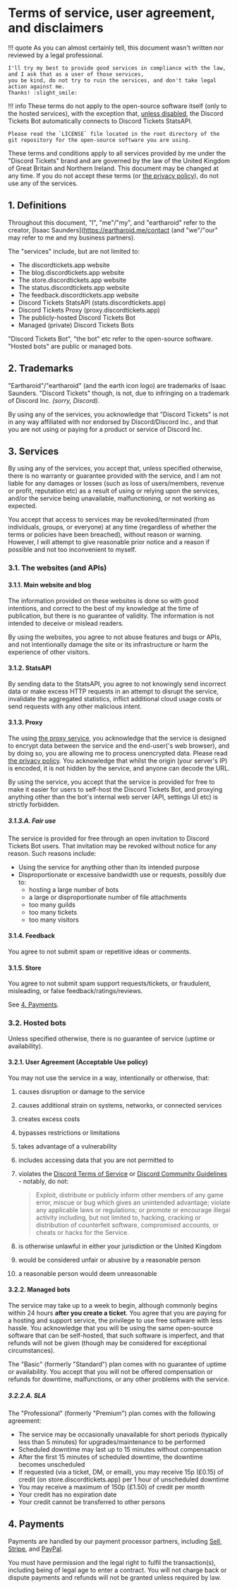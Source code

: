 # Terms of service, user agreement, and disclaimers

!!! quote
	As you can almost certainly tell, this document wasn't written nor reviewed by a legal professional.

	I'll try my best to provide good services in compliance with the law, and I ask that as a user of those services,
	you be kind, do not try to ruin the services, and don't take legal action against me.
	Thanks! :slight_smile:

!!! info
	These terms do not apply to the open-source software itself (only to the hosted services),
	with the exception that, [unless disabled](./self-hosting/configuration.md#stats),
	the Discord Tickets Bot automatically connects to Discord Tickets StatsAPI.

	Please read the `LICENSE` file located in the root directory of the git repository for the open-source software you are using.

These terms and conditions apply to all services provided by me under the "Discord Tickets" brand and are governed by the law of the United Kingdom of Great Britain and Northern Ireland.
This document may be changed at any time.
If you do not accept these terms (or [the privacy policy](./privacy.md#service-privacy-policy)), do not use any of the services.

## 1. Definitions

Throughout this document, "I", "me"/"my", and "eartharoid" refer to the creator, [Isaac Saunders](https://eartharoid.me/contact
(and "we"/"our" may refer to me and my business partners).


The "services" include, but are not limited to:

- The discordtickets.app website
- The blog.discordtickets.app website
- The store.discordtickets.app website
- The status.discordtickets.app website
- The feedback.discordtickets.app website
- Discord Tickets StatsAPI (stats.discordtickets.app)
- Discord Tickets Proxy (proxy.discordtickets.app)
- The publicly-hosted Discord Tickets Bot
- Managed (private) Discord Tickets Bots

"Discord Tickets Bot", "the bot" etc refer to the open-source software.
"Hosted bots" are public or managed bots.
## 2. Trademarks

"Eartharoid"/"eartharoid" (and the earth icon logo) are trademarks of Isaac Saunders.
"Discord Tickets" though, is not, due to infringing on a trademark of Discord Inc. *(sorry, Discord)*.

By using any of the services, you acknowledge that "Discord Tickets" is not in any way affiliated with nor endorsed by Discord/Discord Inc.,
and that you are not using or paying for a product or service of Discord Inc.

## 3. Services

By using any of the services, you accept that, unless specified otherwise, there is no warranty or guarantee provided with the service,
and I am not liable for any damages or losses (such as loss of users/members, revenue or profit, reputation etc) as a result of using or relying upon the services,
and/or the service being unavailable, malfunctioning, or not working as expected.

You accept that access to services may be revoked/terminated (from individuals, groups, or everyone)
at any time (regardless of whether the terms or policies have been breached), without reason or warning.
However, I will attempt to give reasonable prior notice and a reason if possible and not too inconvenient to myself.

### 3.1. The websites (and APIs)

#### 3.1.1. Main website and blog

The information provided on these websites is done so with good intentions,
and correct to the best of my knowledge at the time of publication, but there is no guarantee of validity.
The information is not intended to deceive or mislead readers.

By using the websites, you agree to not abuse features and bugs or APIs, and not intentionally damage the site or its infrastructure or harm the experience of other visitors.

#### 3.1.2. StatsAPI

By sending data to the StatsAPI, you agree to not knowingly send incorrect data or make excess HTTP requests in an attempt to disrupt the service, invalidate the aggregated statistics,
inflict additional cloud usage costs or send requests with any other malicious intent. 

#### 3.1.3. Proxy

The using [the proxy service](https://proxy.discordtickets.app), you acknowledge that the service is designed to encrypt data between the service and the end-user('s web browser),
and by doing so, you are allowing me to process unencrypted data. Please read [the privacy policy](./privacy.md#service-privacy-policy).
You acknowledge that whilst the origin (your server's IP) is encoded, it is not hidden by the service, and anyone can decode the URL.

By using the service, you accept that the service is provided for free to make it easier for users to self-host the Discord Tickets Bot,
and proxying anything other than the bot's internal web server (API, settings UI etc) is strictly forbidden.

##### 3.1.3.A. Fair use

The service is provided for free through an open invitation to Discord Tickets Bot users.
That invitation may be revoked without notice for any reason. Such reasons include:

- Using the service for anything other than its intended purpose
- Disproportionate or excessive bandwidth use or requests, possibly due to:
	- hosting a large number of bots
	- a large or disproportionate number of file attachments
	- too many guilds
	- too many tickets
	- too many visitors

#### 3.1.4. Feedback

You agree to not submit spam or repetitive ideas or comments.

#### 3.1.5. Store

You agree to not submit spam support requests/tickets, or fraudulent, misleading, or false feedback/ratings/reviews.

See [4. Payments](#4-payments).

### 3.2. Hosted bots

Unless specified otherwise, there is no guarantee of service (uptime or availability).

#### 3.2.1. User Agreement (Acceptable Use policy)

You may not use the service in a way, intentionally or otherwise, that:

1. causes disruption or damage to the service
2. causes additional strain on systems, networks, or connected services
3. creates excess costs
4. bypasses restrictions or limitations
5. takes advantage of a vulnerability
6. includes accessing data that you are not permitted to
7. violates the [Discord Terms of Service](https://discord.com/terms) or [Discord Community Guidelines](https://discord.com/guidelines) -
	notably, do not:   

	> Exploit, distribute or publicly inform other members of any game error, miscue or bug which gives an unintended advantage;
	> violate any applicable laws or regulations; or promote or encourage illegal activity including,
	> but not limited to, hacking, cracking or distribution of counterfeit software, compromised accounts,
	> or cheats or hacks for the Service.
	
8. is otherwise unlawful in either your jurisdiction or the United Kingdom
9. would be considered unfair or abusive by a reasonable person
10. a reasonable person would deem unreasonable

#### 3.2.2. Managed bots

The service may take up to a week to begin, although commonly begins within 24 hours **after you create a ticket**.
You agree that you are paying for a hosting and support service, the privilege to use free software with less hassle.
You acknowledge that you will be using the same open-source software that can be self-hosted, that such software is imperfect,
and that refunds will not be given (though may be considered for exceptional circumstances).

The "Basic" (formerly "Standard") plan comes with no guarantee of uptime or availability.
You accept that you will not be offered compensation or refunds for downtime, malfunctions, or any other problems with the service.

##### 3.2.2.A. SLA

The "Professional" (formerly "Premium") plan comes with the following agreement:

- The service may be occasionally unavailable for short periods (typically less than 5 minutes) for upgrades/maintenance to be performed
- Scheduled downtime may last up to 15 minutes without compensation
- After the first 15 minutes of scheduled downtime, the downtime becomes unscheduled
- If requested (via a ticket, DM, or email), you may receive 15p (£0.15) of credit (on store.discordtickets.app) per 1 hour of unscheduled downtime
- You may receive a maximum of 150p (£1.50) of credit per month
- Your credit has no expiration date
- Your credit cannot be transferred to other persons

## 4. Payments

Payments are handled by our payment processor partners, including [Sell](https://sell.app/), [Stripe](https://stripe.com/), and [PayPal](https://www.paypal.com/).

You must have permission and the legal right to fulfil the transaction(s), including being of legal age to enter a contract.
You will not charge back or dispute payments and refunds will not be granted unless required by law.
